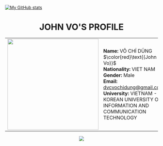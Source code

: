 
[![My GitHub stats](https://github-readme-stats.vercel.app/api?username=dvcdung&theme=radical&show_icons=true)](https://github.com/anuraghazra/github-readme-stats)

<div align="center">
    <h1>JOHN VO'S PROFILE</h1>
        <table>
            <tr>
                <td>
                    <img src="https://avatars.githubusercontent.com/u/94359252?v=4" width="300"/>
                </td>
                <td>
                    <b>Name:</b> VÕ CHÍ DŨNG $\color{red}\text{(John Vo)}$<br>
                    <b>Nationality:</b> VIET NAM<br>
                    <b>Gender:</b> Male<br>
                    <b>Email:</b> <a href="mailto:dvcvochidung@gmail.com">dvcvochidung@gmail.com</a><br>
                    <b>University:</b> VIETNAM - KOREAN UNIVERSITY OF INFORMATION AND COMMUNICATION TECHNOLOGY<br>
                    <!-- <b>Field of study</b>: Male<br> -->
                </td>
            </tr>
        </table>
    <img src="https://www.planetware.com/wpimages/2020/02/france-in-pictures-beautiful-places-to-photograph-eiffel-tower.jpg"/>
</div>
